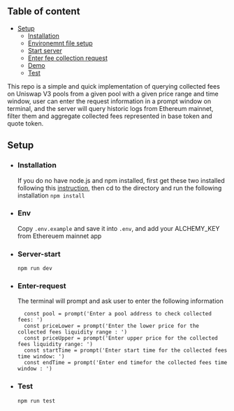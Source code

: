 ## Table of content

- [Setup](#Setup)
    - [Installation](#Installation)
    - [Environemnt file setup](#Env)
    - [Start server](#Server-start)
    - [Enter fee collection request](#Enter-request)
    - [Demo](#Demo)
    - [Test](#Test)

This repo is a simple and quick implementation of querying collected fees on Uniswap V3 pools from a given pool with a given price range and time window, user can enter the request information in a prompt window on terminal, and the server will query historic logs from Ethereum mainnet, filter them and aggregate collected fees represented in base token and quote token. 

## Setup

- ### Installation
    If you do no have node.js and npm installed, first get these two installed following this [instruction](https://radixweb.com/blog/installing-npm-and-nodejs-on-windows-and-mac), then cd to the directory and run the following installation
    `npm install`
- ### Env
    Copy `.env.example` and save it into `.env`, and add your ALCHEMY_KEY from Ethereuem mainnet app 
- ### Server-start
    `npm run dev`
- ### Enter-request
    The terminal will prompt and ask user to enter the following information
    ```
      const pool = prompt('Enter a pool address to check collected fees: ')
      const priceLower = prompt('Enter the lower price for the collected fees liquidity range : ')
      const priceUpper = prompt('Enter upper price for the collected fees liquidity range: ')
      const startTime = prompt('Enter start time for the collected fees time window: ')
      const endTime = prompt('Enter end timefor the collected fees time window : ')
    ```
    
- ### Test

    `npm run test`

